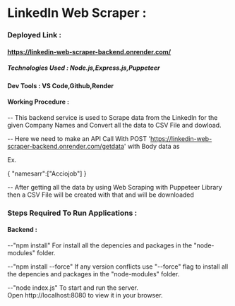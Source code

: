 # LinkedIn Web Scraper :

### Deployed Link :

#### https://linkedin-web-scraper-backend.onrender.com/

##### Technologies Used : Node.js,Express.js,Puppeteer

#### Dev Tools : VS Code,Github,Render

#### Working Procedure :
-- This backend service is used to Scrape data from the LinkedIn for the given Company Names and Convert all the data to CSV File and dowload.

-- Here we need to make an API Call With POST 'https://linkedin-web-scraper-backend.onrender.com/getdata' with Body data as 

Ex. 

{
    "namesarr":["Acciojob"]
}

-- After getting all the data by using Web Scraping with Puppeteer Library then a CSV File will be created with that and will be downloaded

### Steps Required To Run Applications :
#### Backend :

--"npm install"
     For install all the depencies and packages in the "node-modules" folder.

--"npm install --force"
    If any version conflicts use "--force" flag to  install all the depencies and packages in the "node-modules" folder.

--"node index.js"
   To start and run the server.  
   Open http://localhost:8080 to view it in your browser.
